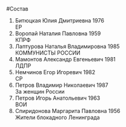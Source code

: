 #Состав
1. Битюцкая Юлия Дмитриевна 1976   
    ЕР
2. Воропай Наталия Павловна 1959   
    КПРФ
3. Лаптурова Наталья Владимировна 1985   
    КОММУНИСТЫ РОССИИ
4. Мамонтов Александр Евгеньевич 1981   
    ЛДПР
5. Немчинов Егор Игоревич 1982   
    СР
6. Петров Владимир Николаевич 1987   
    За женщин России
7. Петров Игорь Анатольевич 1963   
    ВОИ
8. Спиридонова Маргарита Павловна 1956   
    Жители блокадного Ленинграда
